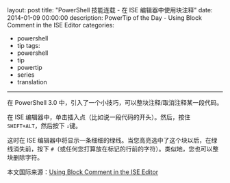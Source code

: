 ﻿layout: post
title: "PowerShell 技能连载 - 在 ISE 编辑器中使用块注释"
date: 2014-01-09 00:00:00
description: PowerTip of the Day - Using Block Comment in the ISE Editor
categories:
- powershell
- tip
tags:
- powershell
- tip
- powertip
- series
- translation
---
在 PowerShell 3.0 中，引入了一个小技巧，可以整块注释/取消注释某一段代码。

在 ISE 编辑器中，单击插入点（比如说一段代码的开头）。然后，按住 `SHIFT+ALT`，然后按下 `↓`键。

这时在 ISE 编辑器中将显示一条细细的绿线。当您高亮选中了这个块以后，在绿线消失前，按下 `#`（或任何您打算放在标记的行前的字符）。类似地，您也可以整块删除字符。

<!--more-->
本文国际来源：[Using Block Comment in the ISE Editor](http://community.idera.com/powershell/powertips/b/tips/posts/using-block-comment-in-the-ise-editor)
